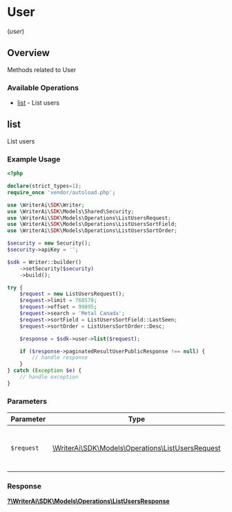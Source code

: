 # User
(*user*)

## Overview

Methods related to User

### Available Operations

* [list](#list) - List users

## list

List users

### Example Usage

```php
<?php

declare(strict_types=1);
require_once 'vendor/autoload.php';

use \WriterAi\SDK\Writer;
use \WriterAi\SDK\Models\Shared\Security;
use \WriterAi\SDK\Models\Operations\ListUsersRequest;
use \WriterAi\SDK\Models\Operations\ListUsersSortField;
use \WriterAi\SDK\Models\Operations\ListUsersSortOrder;

$security = new Security();
$security->apiKey = '';

$sdk = Writer::builder()
    ->setSecurity($security)
    ->build();

try {
    $request = new ListUsersRequest();
    $request->limit = 768578;
    $request->offset = 99895;
    $request->search = 'Metal Canada';
    $request->sortField = ListUsersSortField::LastSeen;
    $request->sortOrder = ListUsersSortOrder::Desc;

    $response = $sdk->user->list($request);

    if ($response->paginatedResultUserPublicResponse !== null) {
        // handle response
    }
} catch (Exception $e) {
    // handle exception
}
```

### Parameters

| Parameter                                                                                       | Type                                                                                            | Required                                                                                        | Description                                                                                     |
| ----------------------------------------------------------------------------------------------- | ----------------------------------------------------------------------------------------------- | ----------------------------------------------------------------------------------------------- | ----------------------------------------------------------------------------------------------- |
| `$request`                                                                                      | [\WriterAi\SDK\Models\Operations\ListUsersRequest](../../models/operations/ListUsersRequest.md) | :heavy_check_mark:                                                                              | The request object to use for the request.                                                      |


### Response

**[?\WriterAi\SDK\Models\Operations\ListUsersResponse](../../models/operations/ListUsersResponse.md)**

